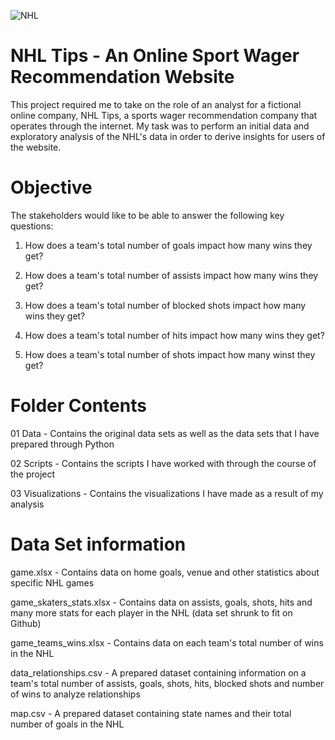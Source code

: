![NHL](https://lh3.googleusercontent.com/PcRhAN7UCMXjWniDrZSUEBAcFFmJxqHFNbflUIYz_8UnDz6UOZKjKtLUUR4Nw1RPXA=s180)

# NHL Tips - An Online Sport Wager Recommendation Website
This project required me to take on the role of an analyst for a fictional online company, NHL Tips, a sports wager recommendation company that operates through the internet. My task was to perform an initial data and exploratory analysis of the NHL's data in order to derive insights for users of the website. 

# Objective

The stakeholders would like to be able to answer the following key questions:

1) How does a team's total number of goals impact how many wins they get?

2) How does a team's total number of assists impact how many wins they get?

3) How does a team's total number of blocked shots impact how many wins they get?

4) How does a team's total number of hits impact how many wins they get?

5) How does a team's total number of shots impact how many winst they get?



# Folder Contents

01 Data - Contains the original data sets as well as the data sets that I have prepared through Python

02 Scripts - Contains the scripts I have worked with through the course of the project

03 Visualizations - Contains the visualizations I have made as a result of my analysis


# Data Set information
game.xlsx - Contains data on home goals, venue and other statistics about specific NHL games

game_skaters_stats.xlsx - Contains data on assists, goals, shots, hits and many more stats for each player in the NHL 
(data set shrunk to fit on Github)

game_teams_wins.xlsx - Contains data on each team's total number of wins in the NHL

data_relationships.csv - A prepared dataset containing information on a team's total number of assists, goals, shots, hits, blocked shots and number of wins to analyze relationships

map.csv - A prepared dataset containing state names and their total number of goals in the NHL
